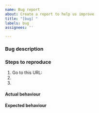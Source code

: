 ```yaml
---
name: Bug report
about: Create a report to help us improve
title: "[bug] "
labels: bug
assignees: ''

---
```


### Bug description

<!-- A clear and concise description of what the bug is and where you see it. -->
<!-- Please specify in which environment(s) you see it (dev/ops/prod). -->

### Steps to reproduce

1. Go to this URL: 
2. <!-- Do this... -->
3. <!-- Then do this... -->

#### Actual behaviour

<!-- A clear and concise description of what happens now. -->
<!-- If applicable, add screenshots here. -->

#### Expected behaviour

<!-- A clear and concise description of what you expected to happen. -->
